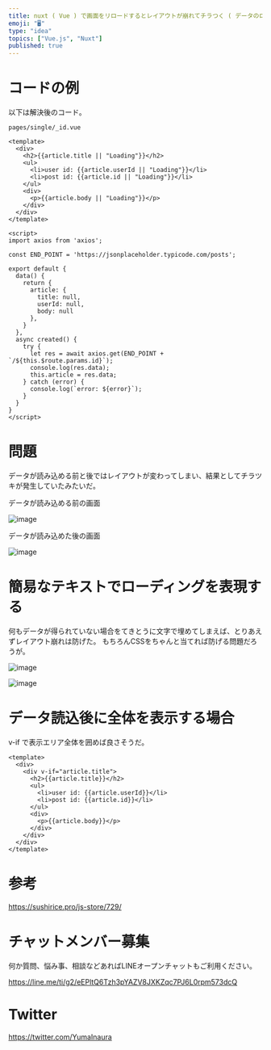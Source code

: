 ```yaml
---
title: nuxt ( Vue ) で画面をリロードするとレイアウトが崩れてチラつく ( データのローディング中をテキストで表現する )
emoji: "🖥"
type: "idea"
topics: ["Vue.js", "Nuxt"]
published: true
---
```


# コードの例

以下は解決後のコード。


`pages/single/_id.vue`

```vue
<template>
  <div>
    <h2>{{article.title || "Loading"}}</h2>
    <ul>
      <li>user id: {{article.userId || "Loading"}}</li>
      <li>post id: {{article.id || "Loading"}}</li>
    </ul>
    <div>
      <p>{{article.body || "Loading"}}</p>
    </div>
  </div>
</template>

<script>
import axios from 'axios';

const END_POINT = 'https://jsonplaceholder.typicode.com/posts';

export default {
  data() {
    return {
      article: {
        title: null,
        userId: null,
        body: null
      },
    }
  },
  async created() {
    try {
      let res = await axios.get(END_POINT + `/${this.$route.params.id}`);
      console.log(res.data);
      this.article = res.data;
    } catch (error) {
      console.log(`error: ${error}`);
    }
  }
}
</script>
```

# 問題

データが読み込める前と後ではレイアウトが変わってしまい、結果としてチラツキが発生していたみたいだ。


データが読み込める前の画面

![image](https://user-images.githubusercontent.com/13635059/193409975-011d7c20-7b73-40cb-99c4-94d6d411f1b8.png)

データが読み込めた後の画面

![image](https://user-images.githubusercontent.com/13635059/193409976-3b46e061-7c43-4ce9-ac3b-8db38b914b12.png)


# 簡易なテキストでローディングを表現する

何もデータが得られていない場合をてきとうに文字で埋めてしまえば、とりあえずレイアウト崩れは防げた。
もちろんCSSをちゃんと当てれば防げる問題だろうが。

![image](https://user-images.githubusercontent.com/13635059/193409979-9bcee366-60d1-4885-a69c-e4139cd5badf.png)

![image](https://user-images.githubusercontent.com/13635059/193409976-3b46e061-7c43-4ce9-ac3b-8db38b914b12.png)

# データ読込後に全体を表示する場合

v-if で表示エリア全体を囲めば良さそうだ。

```vue
<template>
  <div>
    <div v-if="article.title">
      <h2>{{article.title}}</h2>
      <ul>
        <li>user id: {{article.userId}}</li>
        <li>post id: {{article.id}}</li>
      </ul>
      <div>
        <p>{{article.body}}</p>
      </div>
    </div>
  </div>
</template>

```

# 参考

https://sushirice.pro/js-store/729/

# チャットメンバー募集


何か質問、悩み事、相談などあればLINEオープンチャットもご利用ください。

https://line.me/ti/g2/eEPltQ6Tzh3pYAZV8JXKZqc7PJ6L0rpm573dcQ


# Twitter

https://twitter.com/YumaInaura

